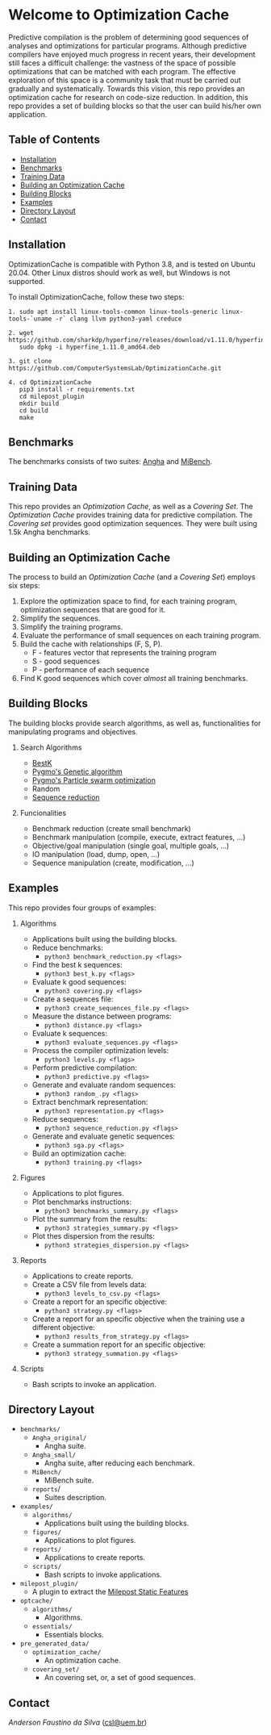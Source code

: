 # Welcome to Optimization Cache

Predictive compilation is the problem of determining good
sequences of analyses and optimizations for particular programs.
Although predictive compilers have enjoyed much
progress in recent years, their development still faces a difficult
challenge: the vastness of the space of possible optimizations
that can be matched with each program. The effective exploration of this space
is a community task that must be carried out gradually and
systematically. Towards this vision, this repo provides an optimization cache for research on code-size reduction.
In addition, this repo provides a set of building blocks so that the user can build his/her own application.

## Table of Contents

- [Installation](#installation)
- [Benchmarks](#benchmarks)
- [Training Data](#training-data)
- [Building an Optimization Cache](#building-an-optimization-cache)
- [Building Blocks](#building-blocks)
- [Examples](#examples)
- [Directory Layout](#directory-layout)
- [Contact](#contact)

## Installation

OptimizationCache is compatible with Python 3.8, and is tested on Ubuntu 20.04. Other Linux distros should work as well, but Windows is not supported.

To install OptimizationCache, follow these two steps:


```
1. sudo apt install linux-tools-common linux-tools-generic linux-tools-`uname -r` clang llvm python3-yaml creduce
```

```
2. wget https://github.com/sharkdp/hyperfine/releases/download/v1.11.0/hyperfine_1.11.0_amd64.deb
   sudo dpkg -i hyperfine_1.11.0_amd64.deb
```

```
3. git clone https://github.com/ComputerSystemsLab/OptimizationCache.git
```

```
4. cd OptimizationCache
   pip3 install -r requirements.txt
   cd milepost_plugin
   mkdir build
   cd build
   make
```

## Benchmarks

The benchmarks consists of two suites: [Angha](http://cuda.dcc.ufmg.br/angha/) and [MiBench](http://vhosts.eecs.umich.edu/mibench/).


## Training Data

This repo provides an *Optimization Cache*, as well as a *Covering Set*. The *Optimization Cache* provides training data for predictive compilation. The *Covering set* provides good optimization sequences. They were built using 1.5k Angha benchmarks.

## Building an Optimization Cache

The process to build an *Optimization Cache* (and a *Covering Set*) employs six steps:

1. Explore the optimization space to find, for each training program, optimization sequences that are good for it.
2. Simplify the sequences.
3. Simplify the training programs. 
4. Evaluate the performance of small sequences on each training program.
5. Build the cache with relationships (F, S, P).
   - F - features vector that represents the training program
   - S - good sequences
   - P - performance of each sequence
6. Find K good sequences which cover *almost* all training benchmarks.

## Building Blocks

The building blocks provide search algorithms, as well as, functionalities for manipulating programs and objectives.

1. Search Algorithms
   - [BestK](https://dl.acm.org/doi/10.1145/2400682.2400715)
   - [Pygmo's Genetic algorithm](https://esa.github.io/pygmo2/)
   - [Pygmo's Particle swarm optimization](https://esa.github.io/pygmo2/)
   - Random
   - [Sequence reduction](https://dl.acm.org/doi/10.1145/2400682.2400715)

2. Funcionalities
   - Benchmark reduction (create small benchmark)
   - Benchmark manipulation (compile, execute, extract features, ...)
   - Objective/goal manipulation (single goal, multiple goals, ...)
   - IO manipulation (load, dump, open, ...)
   - Sequence manipulation (create, modification, ...)

## Examples

This repo provides four groups of examples:

1. Algorithms
   - Applications built using the building blocks.
   - Reduce benchmarks:
      - `python3 benchmark_reduction.py <flags>`
   - Find the best k sequences:
      - `python3 best_k.py <flags>`
   - Evaluate k good sequences:
      - `python3 covering.py <flags>`
   - Create a sequences file:
      - `python3 create_sequences_file.py <flags>`
   - Measure the distance between programs:
      - `python3 distance.py <flags>`
   - Evaluate k sequences:
      - `python3 evaluate_sequences.py <flags>`
   - Process the compiler optimization levels:
      - `python3 levels.py <flags>`
   - Perform predictive compilation:
      - `python3 predictive.py <flags>`
   - Generate and evaluate random sequences:
      - `python3 random_.py <flags>`
   - Extract benchmark representation:
      - `python3 representation.py <flags>`
   - Reduce sequences:
      - `python3 sequence_reduction.py <flags>`
   - Generate and evaluate genetic sequences:
      - `python3 sga.py <flags>`
   - Build an optimization cache:
      - `python3 training.py <flags>`
   
2. Figures
   - Applications to plot figures.
   - Plot benchmarks instructions:
      - `python3 benchmarks_summary.py <flags>`
   - Plot the summary from the results:
      - `python3 strategies_summary.py <flags>`
   - Plot thes dispersion from the results:
      - `python3 strategies_dispersion.py <flags>`

3. Reports
   - Applications to create reports.
   - Create a CSV file from levels data:
      - `python3 levels_to_csv.py <flags>`
   - Create a report for an specific objective:
      - `python3 strategy.py <flags>`
   - Create a report for an specific objective when the training use a different objective:
      - `python3 results_from_strategy.py <flags>`
   - Create a summation report for an specific objective:
      - `python3 strategy_summation.py <flags>`
   
4. Scripts
   - Bash scripts to invoke an application.

## Directory Layout

- ``benchmarks/``
   - ``Angha_original/``
      - Angha suite.
   - ``Angha_small/``
      - Angha suite, after reducing each benchmark.
   - ``MiBench/``
      -  MiBench suite.
   - ``reports``/
      - Suites description.
- ``examples/``
   - ``algorithms/``
      - Applications built using the building blocks.
   - ``figures/``
      - Applications to plot figures.
   - ``reports/``
      - Applications to create reports.
   - ``scripts/``
      - Bash scripts to invoke applications.
- ``milepost_plugin/``
  - A plugin to extract the [Milepost Static Features](http://ctuning.org/wiki/index.php/CTools:MilepostGCC:StaticFeatures:MILEPOST_V2.1)
- ``optcache/``
   - ``algorithms/``
      - Algorithms.
   - ``essentials/``
      - Essentials blocks.
- ``pre_generated_data/``
    - ``optimization_cache/``
      - An optimization cache.
    - ``covering_set/``
      - An covering set, or, a set of good sequences.

## Contact

_Anderson Faustino da Silva_ (csl@uem.br)

